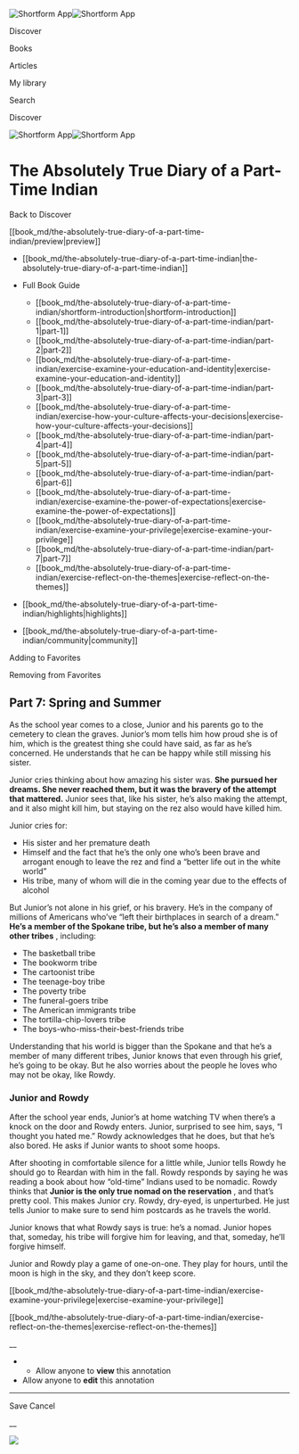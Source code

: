 ![Shortform App](/img/logo.36a2399e.svg)![Shortform App](/img/logo-dark.70c1b072.svg)

Discover

Books

Articles

My library

Search

Discover

![Shortform App](/img/logo.36a2399e.svg)![Shortform App](/img/logo-dark.70c1b072.svg)

# The Absolutely True Diary of a Part-Time Indian

Back to Discover

[[book_md/the-absolutely-true-diary-of-a-part-time-indian/preview|preview]]

  * [[book_md/the-absolutely-true-diary-of-a-part-time-indian|the-absolutely-true-diary-of-a-part-time-indian]]
  * Full Book Guide

    * [[book_md/the-absolutely-true-diary-of-a-part-time-indian/shortform-introduction|shortform-introduction]]
    * [[book_md/the-absolutely-true-diary-of-a-part-time-indian/part-1|part-1]]
    * [[book_md/the-absolutely-true-diary-of-a-part-time-indian/part-2|part-2]]
    * [[book_md/the-absolutely-true-diary-of-a-part-time-indian/exercise-examine-your-education-and-identity|exercise-examine-your-education-and-identity]]
    * [[book_md/the-absolutely-true-diary-of-a-part-time-indian/part-3|part-3]]
    * [[book_md/the-absolutely-true-diary-of-a-part-time-indian/exercise-how-your-culture-affects-your-decisions|exercise-how-your-culture-affects-your-decisions]]
    * [[book_md/the-absolutely-true-diary-of-a-part-time-indian/part-4|part-4]]
    * [[book_md/the-absolutely-true-diary-of-a-part-time-indian/part-5|part-5]]
    * [[book_md/the-absolutely-true-diary-of-a-part-time-indian/part-6|part-6]]
    * [[book_md/the-absolutely-true-diary-of-a-part-time-indian/exercise-examine-the-power-of-expectations|exercise-examine-the-power-of-expectations]]
    * [[book_md/the-absolutely-true-diary-of-a-part-time-indian/exercise-examine-your-privilege|exercise-examine-your-privilege]]
    * [[book_md/the-absolutely-true-diary-of-a-part-time-indian/part-7|part-7]]
    * [[book_md/the-absolutely-true-diary-of-a-part-time-indian/exercise-reflect-on-the-themes|exercise-reflect-on-the-themes]]
  * [[book_md/the-absolutely-true-diary-of-a-part-time-indian/highlights|highlights]]
  * [[book_md/the-absolutely-true-diary-of-a-part-time-indian/community|community]]



Adding to Favorites 

Removing from Favorites 

## Part 7: Spring and Summer

As the school year comes to a close, Junior and his parents go to the cemetery to clean the graves. Junior’s mom tells him how proud she is of him, which is the greatest thing she could have said, as far as he’s concerned. He understands that he can be happy while still missing his sister.

Junior cries thinking about how amazing his sister was. **She pursued her dreams. She never reached them, but it was the bravery of the attempt that mattered.** Junior sees that, like his sister, he’s also making the attempt, and it also might kill him, but staying on the rez also would have killed him.

Junior cries for:

  * His sister and her premature death
  * Himself and the fact that he’s the only one who’s been brave and arrogant enough to leave the rez and find a “better life out in the white world”
  * His tribe, many of whom will die in the coming year due to the effects of alcohol



But Junior’s not alone in his grief, or his bravery. He’s in the company of millions of Americans who’ve “left their birthplaces in search of a dream.” **He’s a member of the Spokane tribe, but he’s also a member of many other tribes** , including:

  * The basketball tribe
  * The bookworm tribe
  * The cartoonist tribe
  * The teenage-boy tribe
  * The poverty tribe
  * The funeral-goers tribe
  * The American immigrants tribe
  * The tortilla-chip-lovers tribe
  * The boys-who-miss-their-best-friends tribe



Understanding that his world is bigger than the Spokane and that he’s a member of many different tribes, Junior knows that even through his grief, he’s going to be okay. But he also worries about the people he loves who may not be okay, like Rowdy.

### Junior and Rowdy

After the school year ends, Junior’s at home watching TV when there’s a knock on the door and Rowdy enters. Junior, surprised to see him, says, “I thought you hated me.” Rowdy acknowledges that he does, but that he’s also bored. He asks if Junior wants to shoot some hoops.

After shooting in comfortable silence for a little while, Junior tells Rowdy he should go to Reardan with him in the fall. Rowdy responds by saying he was reading a book about how “old-time” Indians used to be nomadic. Rowdy thinks that **Junior is the only true nomad on the reservation** , and that’s pretty cool. This makes Junior cry. Rowdy, dry-eyed, is unperturbed. He just tells Junior to make sure to send him postcards as he travels the world.

Junior knows that what Rowdy says is true: he’s a nomad. Junior hopes that, someday, his tribe will forgive him for leaving, and that, someday, he’ll forgive himself.

Junior and Rowdy play a game of one-on-one. They play for hours, until the moon is high in the sky, and they don’t keep score.

[[book_md/the-absolutely-true-diary-of-a-part-time-indian/exercise-examine-your-privilege|exercise-examine-your-privilege]]

[[book_md/the-absolutely-true-diary-of-a-part-time-indian/exercise-reflect-on-the-themes|exercise-reflect-on-the-themes]]

__

  *   * Allow anyone to **view** this annotation
  * Allow anyone to **edit** this annotation



* * *

Save Cancel

__




![](https://bat.bing.com/action/0?ti=56018282&Ver=2&mid=4596c0e0-1a20-48b4-a49b-046c76bfeb27&sid=1711133063fa11eebdec89a8b8ae3bbc&vid=171147a063fa11eea7440fcfeb230d96&vids=0&msclkid=N&pi=0&lg=en-US&sw=800&sh=600&sc=24&nwd=1&tl=Shortform%20%7C%20The%20Absolutely%20True%20Diary%20of%20a%20Part-Time%20Indian&p=https%3A%2F%2Fwww.shortform.com%2Fapp%2Fbook%2Fthe-absolutely-true-diary-of-a-part-time-indian%2Fpart-7&r=&lt=587&evt=pageLoad&sv=1&rn=409495)
